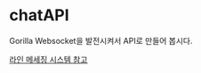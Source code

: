 # chatAPI
Gorilla Websocket을 발전시켜서 API로 만들어 봅시다.

[라인 메세징 시스템 참고](https://engineering.linecorp.com/ko/blog/the-architecture-behind-chatting-on-line-live/)
